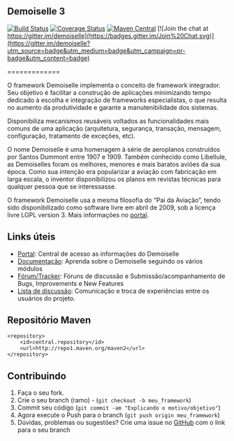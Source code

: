 Demoiselle 3
-----------
[![Build Status](https://travis-ci.org/demoiselle/framework.svg?branch=master)](https://travis-ci.org/demoiselle/framework) [![Coverage Status](https://coveralls.io/repos/github/demoiselle/framework/badge.svg?branch=master)](https://coveralls.io/github/demoiselle/framework) [![Maven Central](https://maven-badges.herokuapp.com/maven-central/org.demoiselle.jee/demoiselle-core/badge.svg?style=flat-square)](https://maven-badges.herokuapp.com/maven-central/org.demoiselle.jee/demoiselle-core/badge.svg?style=flat-square) [![Join the chat at https://gitter.im/demoiselle](https://badges.gitter.im/Join%20Chat.svg)](https://gitter.im/demoiselle?utm_source=badge&utm_medium=badge&utm_campaign=pr-badge&utm_content=badge)

=============

O framework Demoiselle implementa o conceito de framework integrador.
Seu objetivo é facilitar a construção de aplicações minimizando tempo
dedicado à escolha e integração de frameworks especialistas, o que
resulta no aumento da produtividade e garante a manutenibilidade dos sistemas.

Disponibiliza mecanismos reusáveis voltados as funcionalidades mais
comuns de uma aplicação (arquitetura, segurança, transação, mensagem,
configuração, tratamento de exceções, etc).

O nome Demoiselle é uma homenagem à série de aeroplanos construídos
por Santos Dummont entre 1907 e 1909. Também conhecido como Libellule,
as Demoiselles foram os melhores, menores e mais baratos aviões da sua
época. Como sua intenção era popularizar a aviação com fabricação em larga
escala, o inventor disponibilizou os planos em revistas técnicas para
qualquer pessoa que se interessasse.

O framework Demoiselle usa a mesma filosofia do “Pai da Aviação”,
tendo sido disponibilizado como software livre em abril de 2009, sob a
licença livre LGPL version 3. Mais informações no [portal](www.frameworkdemoiselle.gov.br).


Links úteis
-----------

* [Portal](http://frameworkdemoiselle.gov.br): Central de acesso as informações do Demoiselle
* [Documentação](https://demoiselle.gitbooks.io/documentacao-jee/content): Aprenda sobre o Demoiselle seguindo os vários módulos
* [Fórum/Tracker](https://github.com/demoiselle/framework/issues): Fóruns de discussão e Submissão/acompanhamento de Bugs, Improvements e New Features 
* [Lista de discussão](https://lists.sourceforge.net/lists/listinfo/demoiselle-users): Comunicação e troca de experiências entre os usuários do projeto.


Repositório Maven
-----------

    <repository>
        <id>central.repository</id>
        <url>http://repo1.maven.org/maven2</url>
    </repository>


Contribuindo
------------

1. Faça o seu fork.
2. Crie o seu branch (ramo) - (`git checkout -b meu_framework`)
3. Commit seu código (`git commit -am "Explicando o motivo/objetivo"`)
4. Agora execute o Push para o branch (`git push origin meu_framework`)
5. Dúvidas, problemas ou sugestões? Crie uma issue no [GitHub][1] com o link para o seu branch


[1]: https://github.com/demoiselle/framework/issues
